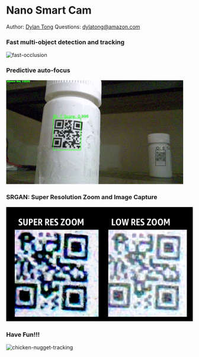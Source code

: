 # Nano Smart Cam

Author: [Dylan Tong](https://www.linkedin.com/in/dylantong/)
Questions: dylatong@amazon.com

### Fast multi-object detection and tracking
![fast-occlusion](/images/qr-bottle-fast-occlusion.gif)

### Predictive auto-focus
![auto-focus](/images/auto-focus.gif)

### SRGAN: Super Resolution Zoom and Image Capture
![srgan](/images/srgan-qrcode.png)

### Have Fun!!!
![chicken-nugget-tracking](/images/chicken-nugget-tracking.gif)

